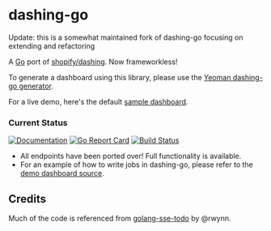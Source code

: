 dashing-go
==========

Update: this is a somewhat maintained fork of dashing-go focusing on extending and refactoring 

A [Go][1] port of [shopify/dashing][2]. Now frameworkless!

To generate a dashboard using this library, please use the [Yeoman dashing-go generator][3].

For a live demo, here's the default [sample dashboard][4].

### Current Status

[![Documentation](https://godoc.org/github.com/shoobyban/dashing-go?status.svg)](http://godoc.org/github.com/shoobyban/dashing-go)
[![Go Report Card](https://goreportcard.com/badge/github.com/shoobyban/dashing-go)](https://goreportcard.com/report/github.com/shoobyban/dashing-go)
[![Build Status](https://travis-ci.org/ShoobyBan/dashing-go.svg?branch=master)](https://travis-ci.org/ShoobyBan/dashing-go)

* All endpoints have been ported over! Full functionality is available.
* For an example of how to write jobs in dashing-go, please refer to the [demo dashboard source][5].

Credits
-------

Much of the code is referenced from [golang-sse-todo][6] by @rwynn.

[1]: http://golang.org
[2]: http://shopify.github.io/dashing
[3]: https://github.com/gigablah/generator-dashing-go
[4]: http://dashing.kuanyen.net
[5]: https://github.com/gigablah/dashing-go-demo
[6]: https://github.com/rwynn/golang-sse-todo

